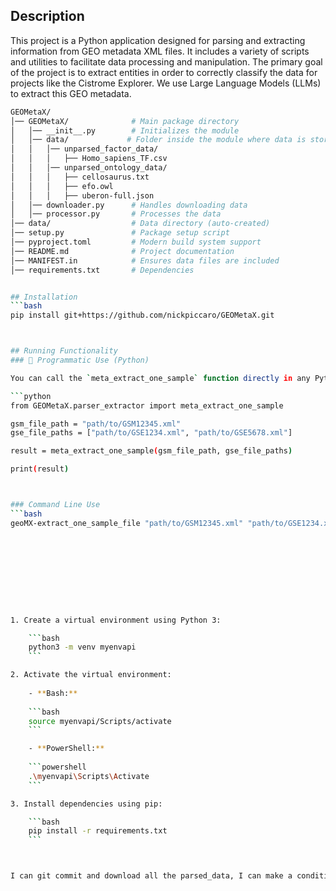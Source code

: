 ## Description

This project is a Python application designed for parsing and extracting information from GEO metadata XML files. It includes a variety of scripts and utilities to facilitate data processing and manipulation. The primary goal of the project is to extract entities in order to correctly classify the data for projects like the Cistrome Explorer. We use Large Language Models (LLMs) to extract this GEO metadata.

```bash
GEOMetaX/
│── GEOMetaX/              # Main package directory
│   │── __init__.py        # Initializes the module
│   │── data/             # Folder inside the module where data is stored
│   │   │── unparsed_factor_data/
│   │   │   ├── Homo_sapiens_TF.csv
│   │   │── unparsed_ontology_data/
│   │   │   ├── cellosaurus.txt
│   │   │   ├── efo.owl
│   │   │   ├── uberon-full.json
│   │── downloader.py      # Handles downloading data
│   │── processor.py       # Processes the data
│── data/                  # Data directory (auto-created)
│── setup.py               # Package setup script
│── pyproject.toml         # Modern build system support
│── README.md              # Project documentation
│── MANIFEST.in            # Ensures data files are included
│── requirements.txt       # Dependencies


## Installation
```bash
pip install git+https://github.com/nickpiccaro/GEOMetaX.git



## Running Functionality
### 🧠 Programmatic Use (Python)

You can call the `meta_extract_one_sample` function directly in any Python script:

```python
from GEOMetaX.parser_extractor import meta_extract_one_sample

gsm_file_path = "path/to/GSM12345.xml"
gse_file_paths = ["path/to/GSE1234.xml", "path/to/GSE5678.xml"]

result = meta_extract_one_sample(gsm_file_path, gse_file_paths)

print(result)



### Command Line Use
```bash
geoMX-extract_one_sample_file "path/to/GSM12345.xml" "path/to/GSE1234.xml" "path/to/GSE5678.xml"










1. Create a virtual environment using Python 3:

    ```bash
    python3 -m venv myenvapi
    ```

2. Activate the virtual environment:
   
    - **Bash:**
    
    ```bash
    source myenvapi/Scripts/activate
    ```

    - **PowerShell:**
    
    ```powershell
    .\myenvapi\Scripts\Activate
    ```

3. Install dependencies using pip:

    ```bash
    pip install -r requirements.txt
    ```



I can git commit and download all the parsed_data, I can make a condition where only if data is missing do we need to run the download and process functionality. Or if we want to update data to be most current.